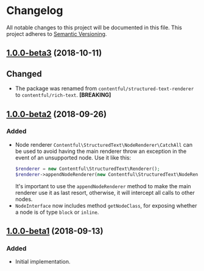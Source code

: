 # Changelog

All notable changes to this project will be documented in this file.
This project adheres to [Semantic Versioning](http://semver.org/).

## [1.0.0-beta3](https://github.com/contentful/rich-text.php/tree/1.0.0-beta3) (2018-10-11)

## Changed

* The package was renamed from `contentful/structured-text-renderer` to `contentful/rich-text`. **[BREAKING]**

## [1.0.0-beta2](https://github.com/contentful/rich-text.php/tree/1.0.0-beta2) (2018-09-26)

### Added

* Node renderer `Contentful\StructuredText\NodeRenderer\CatchAll` can be used to avoid having the main renderer throw an exception in the event of an unsupported node. Use it like this:
  ``` php
  $renderer = new Contentful\StructuredText\Renderer();
  $renderer->appendNodeRenderer(new Contentful\StructuredText\NodeRenderer\CatchAll());
  ```
  It's important to use the `appendNodeRenderer` method to make the main renderer use it as last resort, otherwise, it will intercept all calls to other nodes.
* `NodeInterface` now includes method `getNodeClass`, for exposing whether a node is of type `block` or `inline`.    

## [1.0.0-beta1](https://github.com/contentful/rich-text.php/tree/1.0.0-beta1) (2018-09-13)

### Added

* Initial implementation.
